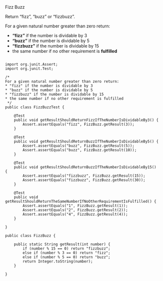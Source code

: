 Fizz Buzz

Return “fizz”, “buzz” or “fizzbuzz”.

For a given natural number greater than zero return:

* **“fizz”** if the number is dividable by 3
* **“buzz”** if the number is dividable by 5
* **“fizzbuzz”** if the number is dividable by 15
* the same number if no other requirement is **fulfilled**

```

import org.junit.Assert;
import org.junit.Test;

/*
For a given natural number greater than zero return:
* "fizz" if the number is dividable by 3
* "buzz" if the number is dividable by 5
* "fizzbuzz" if the number is dividable by 15
* the same number if no other requirement is fulfilled
 */
public class FizzBuzzTest {

    @Test
    public void getResultShouldReturnFizzIfTheNumberIsDividableBy3() {
        Assert.assertEquals("fizz", FizzBuzz.getResult(3));
    }

    @Test
    public void getResultShouldReturnBuzzIfTheNumberIsDividableBy5() {
        Assert.assertEquals("buzz", FizzBuzz.getResult(5));
        Assert.assertEquals("buzz", FizzBuzz.getResult(10));
    }

    @Test
    public void getResultShouldReturnBuzzIfTheNumberIsDividableBy15() {
        Assert.assertEquals("fizzbuzz", FizzBuzz.getResult(15));
        Assert.assertEquals("fizzbuzz", FizzBuzz.getResult(30));
    }

    @Test
    public void getResultShouldReturnTheSameNumberIfNoOtherRequirementIsFulfilled() {
        Assert.assertEquals("1", FizzBuzz.getResult(1));
        Assert.assertEquals("2", FizzBuzz.getResult(2));
        Assert.assertEquals("4", FizzBuzz.getResult(4));
    }

}
```

```
public class FizzBuzz {

    public static String getResult(int number) {
        if (number % 15 == 0) return "fizzbuzz";
        else if (number % 3 == 0) return "fizz";
        else if (number % 5 == 0) return "buzz";
        return Integer.toString(number);
    }

}
```
